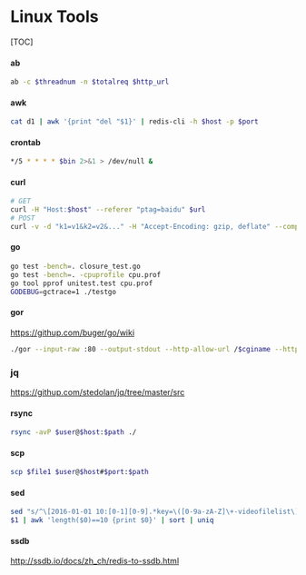 # Linux Tools

[TOC]

#### ab
```bash
ab -c $threadnum -n $totalreq $http_url
```

#### awk
```bash
cat d1 | awk '{print "del "$1}' | redis-cli -h $host -p $port
```

#### crontab
```bash
*/5 * * * * $bin 2>&1 > /dev/null & 
```

#### curl
```bash
# GET
curl -H "Host:$host" --referer "ptag=baidu" $url
# POST
curl -v -d "k1=v1&k2=v2&..." -H "Accept-Encoding: gzip, deflate" --compressed "http://$host/$cginame"
```

#### go
```bash
go test -bench=. closure_test.go
go test -bench=. -cpuprofile cpu.prof
go tool pprof unitest.test cpu.prof
GODEBUG=gctrace=1 ./testgo
```

#### gor
https://githup.com/buger/go/wiki
```bash
./gor --input-raw :80 --output-stdout --http-allow-url /$cginame --http-allow-method GET --input-raw-track-response
```

### jq
https://githup.com/stedolan/jq/tree/master/src

#### rsync
```bash
rsync -avP $user@$host:$path ./
```

#### scp
```bash
scp $file1 $user@$host#$port:$path
```

#### sed
```bash
sed "s/^\[2016-01-01 10:[0-1][0-9].*key=\([0-9a-zA-Z]\+-videofilelist\).*/\1/g"
$1 | awk 'length($0)==10 {print $0}' | sort | uniq
```

#### ssdb
http://ssdb.io/docs/zh_ch/redis-to-ssdb.html
